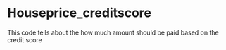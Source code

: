# Houseprice_creditscore
This code tells about the how much amount should be paid based on the credit score 

